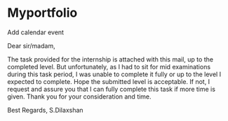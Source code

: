 # Myportfolio
Add calendar event

Dear sir/madam,

The task provided for the internship is attached with this mail, up to the completed level. But unfortunately, as I had to sit for mid examinations during this task period, I was unable to complete it fully or up to the level I expected to complete. Hope the submitted level is acceptable. If not, I request and assure you that I can fully complete this task if more time is given.  Thank you for your consideration and time. 

Best Regards,
S.Dilaxshan



